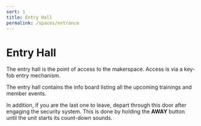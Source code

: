 ```yaml
---
sort: 1
title: Entry Hall
permalink: /spaces/entrance
---
```

# Entry Hall
The entry hall is the point of access to the makerspace. Access is via a key-fob entry mechanism.

The entry hall contains the info board listing all the upcoming trainings and member events.

In addition, if you are the last one to leave, depart through this door after engaging the security system.
This is done by holding the **AWAY** button until the unit starts its count-down sounds.